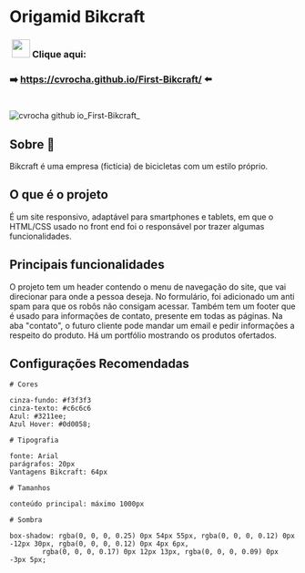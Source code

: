 # Origamid Bikcraft

<h3>&nbsp;<img width="32px" src="https://user-images.githubusercontent.com/62439381/159175059-0ea4a795-21f9-43f4-a9db-afc3a21ab780.gif">&nbsp;Clique aqui:</h3>

**<h3>➡️&nbsp;https://cvrocha.github.io/First-Bikcraft/ ⬅️&nbsp;</h3>**

#
![cvrocha github io_First-Bikcraft_](https://user-images.githubusercontent.com/62439381/185506504-7f681673-e393-4080-a19f-0ebbe8f96514.png)

## Sobre 📝
Bikcraft é uma empresa (fictícia) de bicicletas com um estilo próprio.

## O que é o projeto
É um site responsivo, adaptável para smartphones e tablets, em que o HTML/CSS usado no front end foi o responsável por trazer algumas funcionalidades.

## Principais funcionalidades
O projeto tem um header contendo o menu de navegação do site, que vai direcionar para onde a pessoa deseja. No formulário, foi adicionado um anti spam para que os robôs não consigam acessar. Também tem um footer que é usado para informações de contato, presente em todas as páginas. Na aba "contato", o futuro cliente pode mandar um email e pedir informações a respeito do produto. Há um portfólio mostrando os produtos ofertados.

## Configurações Recomendadas

```
# Cores

cinza-fundo: #f3f3f3
cinza-texto: #c6c6c6
Azul: #3211ee;
Azul Hover: #0d0058;

# Tipografia

fonte: Arial
parágrafos: 20px
Vantagens Bikcraft: 64px

# Tamanhos

conteúdo principal: máximo 1000px

# Sombra

box-shadow: rgba(0, 0, 0, 0.25) 0px 54px 55px, rgba(0, 0, 0, 0.12) 0px -12px 30px, rgba(0, 0, 0, 0.12) 0px 4px 6px,
		rgba(0, 0, 0, 0.17) 0px 12px 13px, rgba(0, 0, 0, 0.09) 0px -3px 5px;

```
